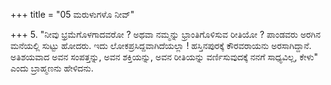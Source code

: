 +++
title = "05 ಮರುಳುಗಳೊ ನೀವ್"

+++
5. "ನೀವು ಭ್ರಮೆಗೊಳಗಾದವರೋ ? ಅಥವಾ ನಮ್ಮನ್ನು ಭ್ರಾಂತಿಗೊಳಿಸುವ ರೀತಿಯೋ ? ಪಾಂಡವರು ಅರಗಿನ   
ಮನೆಯಲ್ಲಿ ಸುಟ್ಟು ಹೋದರು. ಇದು ಲೋಕಪ್ರಸಿದ್ದವಾಗಿದೆಯಲ್ಲಾ ! ಹಸ್ತಿನಪುರಕ್ಕೆ ಕೌರವರಾಯನು ಅರಸಾಗಿದ್ದಾನೆ.  
ಅತಿಶಯವಾದ ಅವನ ಸಂಪತ್ತನ್ನು, ಅವನ ಶಕ್ತಿಯನ್ನು, ಅವನ ರೀತಿಯನ್ನು  ವರ್ಣಿಸುವುದಕ್ಕೆ ನನಗೆ ಸಾಧ್ಯವಿಲ್ಲ, ಕೇಳು"   
ಎಂದು ಬ್ರಾಹ್ಮಣನು ಹೇಳಿದನು.